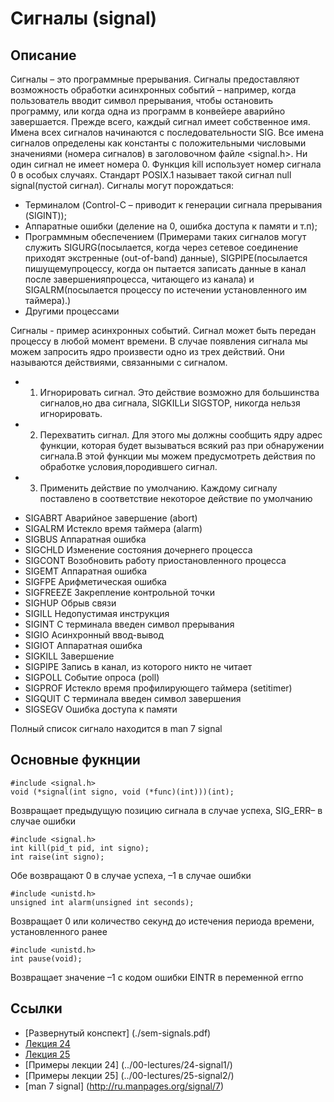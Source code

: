# Сигналы (signal)
## Описание

Сигналы – это программные прерывания. Сигналы предоставляют возможность обработки асинхронных событий – например, когда пользователь вводит символ прерывания, чтобы остановить программу, или когда одна из программ в конвейере аварийно завершается.
Прежде всего, каждый сигнал имеет собственное имя. Имена всех сигналов начинаются с последовательности SIG.
Все имена сигналов определены как константы с положительными числовыми значениями (номера сигналов) в заголовочном файле <signal.h>.
Ни один сигнал не имеет номера 0. Функция kill использует номер сигнала 0 в особых случаях. Стандарт POSIX.1 называет такой сигнал null signal(пустой сигнал).
Сигналы могут порождаться: 
* Терминалом (Control-C – приводит к генерации сигнала прерывания (SIGINT)); 
* Аппаратные ошибки (деление на 0, ошибка доступа к памяти и т.п);
* Программным обеспечением (Примерами таких сигналов могут служить SIGURG(посылается, когда через сетевое соединение приходят экстренные (out-of-band) данные), SIGPIPE(посылается пишущемупроцессу, когда он пытается записать данные в канал после завершенияпроцесса, читающего из канала) и SIGALRM(посылается процессу по истечении установленного им таймера).)
* Другими процессами

Сигналы - пример асинхронных событий. Сигнал может быть передан процессу в любой момент времени. В случае появления сигнала мы можем запросить ядро произвести одно из
трех действий. Они называются действиями, связанными с сигналом.
- 1. Игнорировать сигнал. Это действие возможно для большинства сигналов,но два сигнала, SIGKILLи SIGSTOP, никогда нельзя игнорировать.
- 2. Перехватить сигнал. Для этого мы должны сообщить ядру адрес функции, которая будет вызываться всякий раз при обнаружении сигнала.В этой функции мы можем предусмотреть действия по обработке условия,породившего сигнал.
- 3. Применить действие по умолчанию. Каждому сигналу поставлено в соответствие некоторое действие по умолчанию


* SIGABRT Аварийное завершение (abort)
* SIGALRM Истекло время таймера (alarm)
* SIGBUS Аппаратная ошибка
* SIGCHLD Изменение состояния дочернего процесса
* SIGCONT Возобновить работу приостановленного процесса
* SIGEMT Аппаратная  ошибка
* SIGFPE Арифметическая ошибка
* SIGFREEZE Закрепление контрольной точки
* SIGHUP Обрыв связи
* SIGILL Недопустимая инструкция
* SIGINT С терминала введен символ прерывания
* SIGIO Асинхронный ввод-вывод
* SIGIOT Аппаратная ошибка
* SIGKILL Завершение
* SIGPIPE Запись в канал, из которого никто не читает
* SIGPOLL Событие опроса (poll)
* SIGPROF Истекло время профилирующего таймера (setitimer)
* SIGQUIT С терминала введен символ завершения
* SIGSEGV Ошибка доступа к памяти

Полный список сигнало находится в man 7 signal

## Основные фукнции 

```
#include <signal.h>
void (*signal(int signo, void (*func)(int)))(int);
```

Возвращает предыдущую позицию сигнала в случае успеха, SIG_ERR– в случае ошибки

```
#include <signal.h>
int kill(pid_t pid, int signo);
int raise(int signo);
```

Обе возвращают 0 в случае успеха, –1 в случае ошибки

```
#include <unistd.h>
unsigned int alarm(unsigned int seconds);
```

Возвращает 0 или количество секунд до истечения периода времени, установленного ранее

```
#include <unistd.h>
int pause(void);
```

Возвращает значение –1 с кодом ошибки EINTR
в переменной errno

## Ссылки

- [Развернутый конспект] (./sem-signals.pdf)
- [Лекция 24](../00-lectures/24-signal1/24-signal1.pdf)
- [Лекция 25](../00-lectures/25-signal2/25-signal2.pdf)
- [Примеры лекции 24] (../00-lectures/24-signal1/)
- [Примеры лекции 25] (../00-lectures/25-signal2/)
- [man 7 signal] (http://ru.manpages.org/signal/7)

